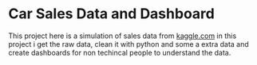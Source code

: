 # Car Sales Data and Dashboard

This project here is a simulation of sales data from [kaggle.com](https://www.kaggle.com/datasets/syedanwarafridi/vehicle-sales-data) in this project i get the raw data, clean it with python and some a extra data and create dashboards for non techincal people to understand the data.


